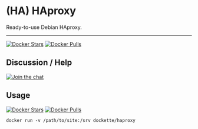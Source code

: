 # (HA) HAproxy

Ready-to-use Debian HAproxy.

-----

[![Docker Stars](https://img.shields.io/docker/stars/dockette/haproxy.svg?style=flat)](https://hub.docker.com/r/dockette/haproxy/)
[![Docker Pulls](https://img.shields.io/docker/pulls/dockette/haproxy.svg?style=flat)](https://hub.docker.com/r/dockette/haproxy/)

## Discussion / Help

[![Join the chat](https://img.shields.io/gitter/room/dockette/dockette.svg?style=flat-square)](https://gitter.im/dockette/dockette?utm_source=badge&utm_medium=badge&utm_campaign=pr-badge&utm_content=badge)

## Usage

[![Docker Stars](https://img.shields.io/docker/stars/dockette/haproxy.svg?style=flat)](https://hub.docker.com/r/dockette/haproxy/)
[![Docker Pulls](https://img.shields.io/docker/pulls/dockette/haproxy.svg?style=flat)](https://hub.docker.com/r/dockette/haproxy/)

```
docker run -v /path/to/site:/srv dockette/haproxy
```
